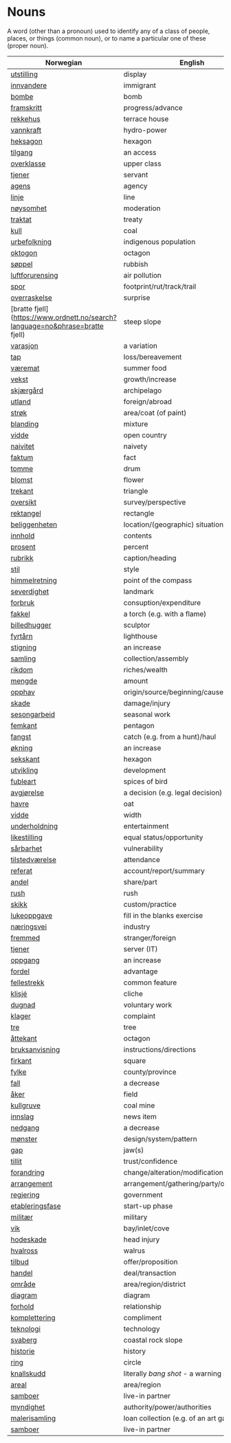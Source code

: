 # Nouns

A word (other than a pronoun) used to identify any of a class of people, places, or things (common noun), or to name a particular one of these (proper noun).

| Norwegian | English | Gender |
| --- | --- | --- |
| [utstilling](https://www.ordnett.no/search?language=no&phrase=utstilling) | display | m |
| [innvandere](https://www.ordnett.no/search?language=no&phrase=innvandere) | immigrant | m |
| [bombe](https://www.ordnett.no/search?language=no&phrase=bombe) | bomb | m |
| [framskritt](https://www.ordnett.no/search?language=no&phrase=framskritt) | progress/advance | i |
| [rekkehus](https://www.ordnett.no/search?language=no&phrase=rekkehus) | terrace house | i |
| [vannkraft](https://www.ordnett.no/search?language=no&phrase=vannkraft) | hydro-power | m |
| [heksagon](https://www.ordnett.no/search?language=no&phrase=heksagon) | hexagon | m |
| [tilgang](https://www.ordnett.no/search?language=no&phrase=tilgang) | an access | i |
| [overklasse](https://www.ordnett.no/search?language=no&phrase=overklasse) | upper class | m |
| [tjener](https://www.ordnett.no/search?language=no&phrase=tjener) | servant | m |
| [agens](https://www.ordnett.no/search?language=no&phrase=agens) | agency | m |
| [linje](https://www.ordnett.no/search?language=no&phrase=linje) | line | m |
| [nøysomhet](https://www.ordnett.no/search?language=no&phrase=nøysomhet) | moderation | m |
| [traktat](https://www.ordnett.no/search?language=no&phrase=traktat) | treaty | m |
| [kull](https://www.ordnett.no/search?language=no&phrase=kull) | coal | i |
| [urbefolkning](https://www.ordnett.no/search?language=no&phrase=urbefolkning) | indigenous population | m |
| [oktogon](https://www.ordnett.no/search?language=no&phrase=oktogon) | octagon | m |
| [søppel](https://www.ordnett.no/search?language=no&phrase=søppel) | rubbish | i |
| [luftforurensing](https://www.ordnett.no/search?language=no&phrase=luftforurensing) | air pollution | m |
| [spor](https://www.ordnett.no/search?language=no&phrase=spor) | footprint/rut/track/trail | i |
| [overraskelse](https://www.ordnett.no/search?language=no&phrase=overraskelse) | surprise | m |
| [bratte fjell](https://www.ordnett.no/search?language=no&phrase=bratte fjell) | steep slope | m |
| [varasjon](https://www.ordnett.no/search?language=no&phrase=varasjon) | a variation | m |
| [tap](https://www.ordnett.no/search?language=no&phrase=tap) | loss/bereavement | i |
| [væremat](https://www.ordnett.no/search?language=no&phrase=væremat) | summer food | m |
| [vekst](https://www.ordnett.no/search?language=no&phrase=vekst) | growth/increase | m |
| [skjærgård](https://www.ordnett.no/search?language=no&phrase=skjærgård) | archipelago | m |
| [utland](https://www.ordnett.no/search?language=no&phrase=utland) | foreign/abroad | m |
| [strøk](https://www.ordnett.no/search?language=no&phrase=strøk) | area/coat (of paint) | i |
| [blanding](https://www.ordnett.no/search?language=no&phrase=blanding) | mixture | m |
| [vidde](https://www.ordnett.no/search?language=no&phrase=vidde) | open country | m |
| [naivitet](https://www.ordnett.no/search?language=no&phrase=naivitet) | naivety | m |
| [faktum](https://www.ordnett.no/search?language=no&phrase=faktum) | fact | i |
| [tomme](https://www.ordnett.no/search?language=no&phrase=tomme) | drum | m |
| [blomst](https://www.ordnett.no/search?language=no&phrase=blomst) | flower | m |
| [trekant](https://www.ordnett.no/search?language=no&phrase=trekant) | triangle | m |
| [oversikt](https://www.ordnett.no/search?language=no&phrase=oversikt) | survey/perspective | m |
| [rektangel](https://www.ordnett.no/search?language=no&phrase=rektangel) | rectangle | i |
| [beliggenheten](https://www.ordnett.no/search?language=no&phrase=beliggenheten) | location/(geographic) situation | m/f |
| [innhold](https://www.ordnett.no/search?language=no&phrase=innhold) | contents | i |
| [prosent](https://www.ordnett.no/search?language=no&phrase=prosent) | percent | m |
| [rubrikk](https://www.ordnett.no/search?language=no&phrase=rubrikk) | caption/heading | m |
| [stil](https://www.ordnett.no/search?language=no&phrase=stil) | style | m |
| [himmelretning](https://www.ordnett.no/search?language=no&phrase=himmelretning) | point of the compass | m |
| [severdighet](https://www.ordnett.no/search?language=no&phrase=severdighet) | landmark | m |
| [forbruk](https://www.ordnett.no/search?language=no&phrase=forbruk) | consuption/expenditure | i |
| [fakkel](https://www.ordnett.no/search?language=no&phrase=fakkel) | a torch (e.g. with a flame) | m |
| [billedhugger](https://www.ordnett.no/search?language=no&phrase=billedhugger) | sculptor | m |
| [fyrtårn](https://www.ordnett.no/search?language=no&phrase=fyrtårn) | lighthouse | i |
| [stigning](https://www.ordnett.no/search?language=no&phrase=stigning) | an increase | m |
| [samling](https://www.ordnett.no/search?language=no&phrase=samling) | collection/assembly | m |
| [rikdom](https://www.ordnett.no/search?language=no&phrase=rikdom) | riches/wealth | m |
| [mengde](https://www.ordnett.no/search?language=no&phrase=mengde) | amount | m |
| [opphav](https://www.ordnett.no/search?language=no&phrase=opphav) | origin/source/beginning/cause | i |
| [skade](https://www.ordnett.no/search?language=no&phrase=skade) | damage/injury | m |
| [sesongarbeid](https://www.ordnett.no/search?language=no&phrase=sesongarbeid) | seasonal work | i |
| [femkant](https://www.ordnett.no/search?language=no&phrase=femkant) | pentagon | m |
| [fangst](https://www.ordnett.no/search?language=no&phrase=fangst) | catch (e.g. from a hunt)/haul | m |
| [økning](https://www.ordnett.no/search?language=no&phrase=økning) | an increase | m |
| [sekskant](https://www.ordnett.no/search?language=no&phrase=sekskant) | hexagon | m |
| [utvikling](https://www.ordnett.no/search?language=no&phrase=utvikling) | development | m |
| [fubleart](https://www.ordnett.no/search?language=no&phrase=fubleart) | spices of bird | m/f |
| [avgjørelse](https://www.ordnett.no/search?language=no&phrase=avgjørelse) | a decision (e.g. legal decision) | m |
| [havre](https://www.ordnett.no/search?language=no&phrase=havre) | oat | m |
| [vidde](https://www.ordnett.no/search?language=no&phrase=vidde) | width | m/f |
| [underholdning](https://www.ordnett.no/search?language=no&phrase=underholdning) | entertainment | m |
| [likestilling](https://www.ordnett.no/search?language=no&phrase=likestilling) | equal status/opportunity | m |
| [sårbarhet](https://www.ordnett.no/search?language=no&phrase=sårbarhet) | vulnerability | m |
| [tilstedværelse](https://www.ordnett.no/search?language=no&phrase=tilstedværelse) | attendance | i |
| [referat](https://www.ordnett.no/search?language=no&phrase=referat) | account/report/summary | i |
| [andel](https://www.ordnett.no/search?language=no&phrase=andel) | share/part | m |
| [rush](https://www.ordnett.no/search?language=no&phrase=rush) | rush | i |
| [skikk](https://www.ordnett.no/search?language=no&phrase=skikk) | custom/practice | m |
| [lukeoppgave](https://www.ordnett.no/search?language=no&phrase=lukeoppgave) | fill in the blanks exercise | m |
| [næringsvei](https://www.ordnett.no/search?language=no&phrase=næringsvei) | industry | m |
| [fremmed](https://www.ordnett.no/search?language=no&phrase=fremmed) | stranger/foreign | m |
| [tjener](https://www.ordnett.no/search?language=no&phrase=tjener) | server (IT) | m |
| [oppgang](https://www.ordnett.no/search?language=no&phrase=oppgang) | an increase | m |
| [fordel](https://www.ordnett.no/search?language=no&phrase=fordel) | advantage | m |
| [fellestrekk](https://www.ordnett.no/search?language=no&phrase=fellestrekk) | common feature | i |
| [klisjé](https://www.ordnett.no/search?language=no&phrase=klisjé) | cliche | m |
| [dugnad](https://www.ordnett.no/search?language=no&phrase=dugnad) | voluntary work | m |
| [klager](https://www.ordnett.no/search?language=no&phrase=klager) | complaint | m |
| [tre](https://www.ordnett.no/search?language=no&phrase=tre) | tree | i |
| [åttekant](https://www.ordnett.no/search?language=no&phrase=åttekant) | octagon | m |
| [bruksanvisning](https://www.ordnett.no/search?language=no&phrase=bruksanvisning) | instructions/directions | m |
| [firkant](https://www.ordnett.no/search?language=no&phrase=firkant) | square | m |
| [fylke](https://www.ordnett.no/search?language=no&phrase=fylke) | county/province | i |
| [fall](https://www.ordnett.no/search?language=no&phrase=fall) | a decrease | i |
| [åker](https://www.ordnett.no/search?language=no&phrase=åker) | field | m |
| [kullgruve](https://www.ordnett.no/search?language=no&phrase=kullgruve) | coal mine | m |
| [innslag](https://www.ordnett.no/search?language=no&phrase=innslag) | news item | i |
| [nedgang](https://www.ordnett.no/search?language=no&phrase=nedgang) | a decrease | m |
| [mønster](https://www.ordnett.no/search?language=no&phrase=mønster) | design/system/pattern | i |
| [gap](https://www.ordnett.no/search?language=no&phrase=gap) | jaw(s) | m |
| [tillit](https://www.ordnett.no/search?language=no&phrase=tillit) | trust/confidence | m |
| [forandring](https://www.ordnett.no/search?language=no&phrase=forandring) | change/alteration/modification | m |
| [arrangement](https://www.ordnett.no/search?language=no&phrase=arrangement) | arrangement/gathering/party/organisation | i |
| [regjering](https://www.ordnett.no/search?language=no&phrase=regjering) | government | m |
| [etableringsfase](https://www.ordnett.no/search?language=no&phrase=etableringsfase) | start-up phase | m |
| [militær](https://www.ordnett.no/search?language=no&phrase=militær) | military | m |
| [vik](https://www.ordnett.no/search?language=no&phrase=vik) | bay/inlet/cove | m |
| [hodeskade](https://www.ordnett.no/search?language=no&phrase=hodeskade) | head injury | m |
| [hvalross](https://www.ordnett.no/search?language=no&phrase=hvalross) | walrus | m |
| [tilbud](https://www.ordnett.no/search?language=no&phrase=tilbud) | offer/proposition | i |
| [handel](https://www.ordnett.no/search?language=no&phrase=handel) | deal/transaction | m |
| [område](https://www.ordnett.no/search?language=no&phrase=område) | area/region/district | i |
| [diagram](https://www.ordnett.no/search?language=no&phrase=diagram) | diagram | i |
| [forhold](https://www.ordnett.no/search?language=no&phrase=forhold) | relationship | i |
| [komplettering](https://www.ordnett.no/search?language=no&phrase=komplettering) | compliment | m |
| [teknologi](https://www.ordnett.no/search?language=no&phrase=teknologi) | technology | m |
| [svaberg](https://www.ordnett.no/search?language=no&phrase=svaberg) | coastal rock slope | i |
| [historie](https://www.ordnett.no/search?language=no&phrase=historie) | history | m/f |
| [ring](https://www.ordnett.no/search?language=no&phrase=ring) | circle | m |
| [knallskudd](https://www.ordnett.no/search?language=no&phrase=knallskudd) | literally _bang shot_ - a warning shot gun | i |
| [areal](https://www.ordnett.no/search?language=no&phrase=areal) | area/region | i |
| [samboer](https://www.ordnett.no/search?language=no&phrase=samboer) | live-in partner | m |
| [myndighet](https://www.ordnett.no/search?language=no&phrase=myndighet) | authority/power/authorities | m |
| [malerisamling](https://www.ordnett.no/search?language=no&phrase=malerisamling) | loan collection (e.g. of an art gallery) | m |
| [samboer](https://www.ordnett.no/search?language=no&phrase=samboer) | live-in partner | m |


